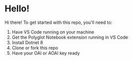 # Hello!

Hi there! To get started with this repo, you'll need to:

1. Have VS Code running on your machine
2. Get the Polyglot Notebook extension running in VS Code
3. Install Dotnet 8
4. Clone or fork this repo
5. Have your OAI or AOAI key ready